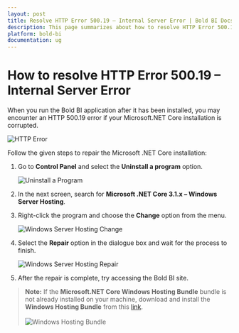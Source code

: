 ```yaml
---
layout: post
title: Resolve HTTP Error 500.19 – Internal Server Error | Bold BI Docs
description: This page summarizes about how to resolve HTTP Error 500.19 – Internal Server Error while running the Bold BI On-Premise application in your machine.
platform: bold-bi
documentation: ug
---
```


# How to resolve HTTP Error 500.19 – Internal Server Error

When you run the Bold BI application after it has been installed, you may encounter an HTTP 500.19 error if your Microsoft.NET Core installation is corrupted.

![HTTP Error](/bold-bi-docs/static/assets/embedded/faq/images/http-error.png#max-width=75%)       

Follow the given steps to repair the Microsoft .NET Core installation:

1. Go to **Control Panel** and select the **Uninstall a program** option.

    ![Uninstall a Program](/bold-bi-docs/static/assets/embedded/faq/images/uninstall-a-program.png#max-width=75%)

2. In the next screen, search for **Microsoft .NET Core 3.1.x – Windows Server Hosting**.

3. Right-click the program and choose the **Change** option from the menu.

    ![Windows Server Hosting Change](/bold-bi-docs/static/assets/embedded/faq/images/window-server-hosting-change.png#max-width=75%)

4. Select the **Repair** option in the dialogue box and wait for the process to finish.

    ![Windows Server Hosting Repair](/bold-bi-docs/static/assets/embedded/faq/images/windows-server-hosting-repair.png#max-width=50%)

5. After the repair is complete, try accessing the Bold BI site.

>**Note:** If the **Microsoft.NET Core Windows Hosting Bundle** bundle is not already installed on your machine, download and install the **Windows Hosting Bundle** from this [link](https://dotnet.microsoft.com/en-us/download/dotnet/3.1). </br></br>
> ![Windows Hosting Bundle](/bold-bi-docs/static/assets/embedded/faq/images/windows-hosting-bundle.png#max-width=75%)
